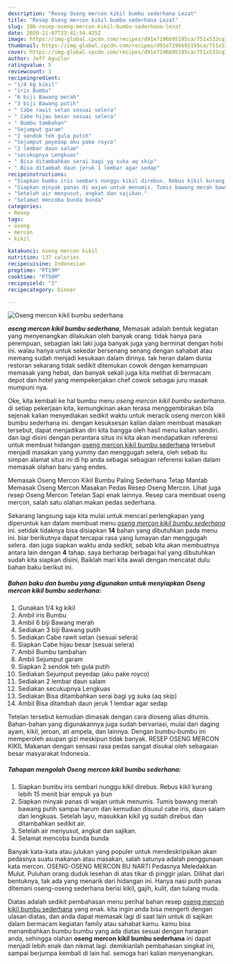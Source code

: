 ```yaml
---
description: "Resep Oseng mercon kikil bumbu sederhana Lezat"
title: "Resep Oseng mercon kikil bumbu sederhana Lezat"
slug: 386-resep-oseng-mercon-kikil-bumbu-sederhana-lezat
date: 2020-11-07T23:41:54.425Z
image: https://img-global.cpcdn.com/recipes/d91e7196b95195ca/751x532cq70/oseng-mercon-kikil-bumbu-sederhana-foto-resep-utama.jpg
thumbnail: https://img-global.cpcdn.com/recipes/d91e7196b95195ca/751x532cq70/oseng-mercon-kikil-bumbu-sederhana-foto-resep-utama.jpg
cover: https://img-global.cpcdn.com/recipes/d91e7196b95195ca/751x532cq70/oseng-mercon-kikil-bumbu-sederhana-foto-resep-utama.jpg
author: Jeff Aguilar
ratingvalue: 5
reviewcount: 3
recipeingredient:
- "1/4 kg kikil"
- "iris Bumbu"
- "6 biji Bawang merah"
- "3 biji Bawang putih"
- " Cabe rawit setan sesuai selera"
- " Cabe hijau besar sesuai selera"
- " Bumbu tambahan"
- "Sejumput garam"
- "2 sendok teh gula putih"
- "Sejumput peyedap aku pake royco"
- "2 lembar daun salam"
- "secukupnya Lengkuas"
- " Bisa ditambahkan serai bagi yg suka aq skip"
- " Bisa ditambah daun jeruk 1 lembar agar sedap"
recipeinstructions:
- "Siapkan bumbu iris sembari nunggu kikil direbus. Rebus kikil kurang lebih 15 menit biar empuk ya bun"
- "Siapkan minyak panas di wajan untuk menumis. Tumis bawang merah bawang putih sampai harum dan kemudian disusul cabe iris, daun salam dan lengkuas. Setelah layu, masukkan kikil yg sudah direbus dan ditambahkan sedikit air."
- "Setelah air menyusut, angkat dan sajikan."
- "Selamat mencoba bunda bunda"
categories:
- Resep
tags:
- oseng
- mercon
- kikil

katakunci: oseng mercon kikil 
nutrition: 137 calories
recipecuisine: Indonesian
preptime: "PT19M"
cooktime: "PT56M"
recipeyield: "3"
recipecategory: Dinner

---
```



![Oseng mercon kikil bumbu sederhana](https://img-global.cpcdn.com/recipes/d91e7196b95195ca/751x532cq70/oseng-mercon-kikil-bumbu-sederhana-foto-resep-utama.jpg)

<b><i>oseng mercon kikil bumbu sederhana</i></b>, Memasak adalah bentuk kegiatan yang menyenangkan dilakukan oleh banyak orang. tidak hanya para perempuan, sebagian laki laki juga banyak juga yang berminat dengan hobi ini. walau hanya untuk sekedar bersenang senang dengan sahabat atau memang sudah menjadi kesukaan dalam dirinya. tak heran dalam dunia restoran sekarang tidak sedikit ditemukan cowok dengan kemampuan memasak yang hebat, dan banyak sekali juga kita melihat di bermacam depot dan hotel yang mempekerjakan chef cowok sebagai juru masak mumpuni nya.

Oke, kita kembali ke hal bumbu menu <i>oseng mercon kikil bumbu sederhana</i>. di setiap pekerjaan kita, kemungkinan akan terasa menggembirakan bila sejenak kalian menyediakan sedikit waktu untuk meracik oseng mercon kikil bumbu sederhana ini. dengan kesuksesan kalian dalam membuat masakan tersebut, dapat menjadikan diri kita bangga oleh hasil menu kalian sendiri. dan lagi disini dengan perantara situs ini kita akan mendapatkan referensi untuk membuat hidangan <u>oseng mercon kikil bumbu sederhana</u> tersebut menjadi masakan yang yummy dan menggugah selera, oleh sebab itu simpan alamat situs ini di hp anda sebagai sebagian referensi kalian dalam memasak olahan baru yang endes.

Memasak Oseng Mercon Kikil Bumbu Paling Sederhana Tetap Mantab Memasak Oseng Mercon Masakan Pedas Resep Oseng Mercon. Lihat juga resep Oseng Mercon Tetelan Sapi enak lainnya. Resep cara membuat oseng mercon, salah satu olahan makan pedas sederhana.


Sekarang langsung saja kita mulai untuk mencari perlengkapan yang diperuntuk kan dalam membuat menu <u><i>oseng mercon kikil bumbu sederhana</i></u> ini. setidak tidaknya bisa disiapkan <b>14</b> bahan yang dibutuhkan pada menu ini. biar berikutnya dapat tercapai rasa yang lumayan dan menggugah selera. dan juga siapkan waktu anda sedikit, sebab kita akan membuatnya antara lain dengan <b>4</b> tahap. saya berharap berbagai hal yang dibutuhkan sudah kita siapkan disini, Baiklah mari kita awali dengan mencatat dulu bahan baku berikut ini.

<!--inarticleads1-->

##### Bahan baku dan bumbu yang digunakan untuk menyiapkan Oseng mercon kikil bumbu sederhana:

1. Gunakan 1/4 kg kikil
1. Ambil iris Bumbu
1. Ambil 6 biji Bawang merah
1. Sediakan 3 biji Bawang putih
1. Sediakan  Cabe rawit setan (sesuai selera)
1. Siapkan  Cabe hijau besar (sesuai selera)
1. Ambil  Bumbu tambahan
1. Ambil Sejumput garam
1. Siapkan 2 sendok teh gula putih
1. Sediakan Sejumput peyedap (aku pake royco)
1. Sediakan 2 lembar daun salam
1. Sediakan secukupnya Lengkuas
1. Sediakan  Bisa ditambahkan serai bagi yg suka (aq skip)
1. Ambil  Bisa ditambah daun jeruk 1 lembar agar sedap


Tetelan tersebut kemudian dimasak dengan cara dioseng alias ditumis. Bahan-bahan yang digunakannya juga sudah bervariasi, mulai dari daging ayam, kikil, jeroan, ati ampela, dan lainnya. Dengan bumbu-bumbu ini memperoleh asupan gizi meskipun tidak banyak. RESEP OSENG MERCON KIKIL Makanan dengan sensasi rasa pedas sangat disukai oleh sebagaian besar masyarakat Indonesia. 

<!--inarticleads2-->

##### Tahapan mengolah Oseng mercon kikil bumbu sederhana:

1. Siapkan bumbu iris sembari nunggu kikil direbus. Rebus kikil kurang lebih 15 menit biar empuk ya bun
1. Siapkan minyak panas di wajan untuk menumis. Tumis bawang merah bawang putih sampai harum dan kemudian disusul cabe iris, daun salam dan lengkuas. Setelah layu, masukkan kikil yg sudah direbus dan ditambahkan sedikit air.
1. Setelah air menyusut, angkat dan sajikan.
1. Selamat mencoba bunda bunda


Banyak kata-kata atau julukan yang populer untuk mendeskripsikan akan pedasnya suatu makanan atau masakan, salah satunya adalah penggunaan kata mercon. OSENG-OSENG MERCON BU NARTI Pedasnya Meledakkan Mulut. Puluhan orang duduk lesehan di atas tikar di pinggir jalan. Dilihat dari bentuknya, tak ada yang menarik dari hidangan ini. Hanya nasi putih panas ditemani oseng-oseng sederhana berisi kikil, gajih, kulit, dan tulang muda. 

Diatas adalah sedikit pembahasan menu perihal bahan resep <u>oseng mercon kikil bumbu sederhana</u> yang enak. kita ingin anda bisa mengerti dengan ulasan diatas, dan anda dapat memasak lagi di saat lain untuk di sajikan dalam bermacam kegiatan family atau sahabat kamu. kamu bisa menambahkan bumbu bumbu yang ada diatas sesuai dengan harapan anda, sehingga olahan <b>oseng mercon kikil bumbu sederhana</b> ini dapat menjadi lebih enak dan nikmat lagi. demikianlah pembahasan singkat ini, sampai berjumpa kembali di lain hal. semoga hari kalian menyenangkan.
